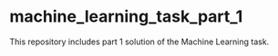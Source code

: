 # machine_learning_task_part_1
This repository includes part 1 solution of the Machine Learning task.
